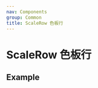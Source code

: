 ```yaml
---
nav: Components
group: Common
title: ScaleRow 色板行
---
```


# ScaleRow 色板行

## Example

<code src="./demo/index.tsx"></code>

<API></API>
